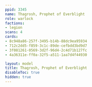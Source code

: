 ```yaml
---
ppid: 3345
name: Thagrosh, Prophet of Everblight
role: warlock
factions:
- legion
scans: 4
cards:
- 8c948a86-257f-3495-b14b-88dc9ea95934
- 712c2dd5-f859-3c1c-89de-cefbdd3bd9d7
- 3f081261-0569-3d2f-96d4-2c4d71b127fc
- 4a36311e-ff0a-32f5-a511-1aa7d4f44930

layout: model
title: Thagrosh, Prophet of Everblight
disableToc: true
hidden: true
---
```


